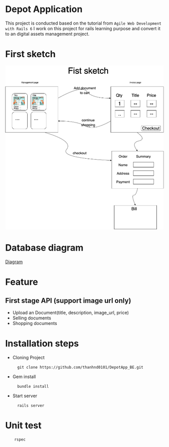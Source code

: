 # Depot Application

This project is conducted based on the tutorial from `Agile Web Development with Rails 6`
I work on this project for rails learning purpose and convert it to an digital assets management project.

# First sketch
![Sketch](/project_description/DepotApp_FK.png)

# Database diagram
[Diagram](https://dbdiagram.io/d/6152c570825b5b01461645f2)

# Feature

## First stage API (support image url only)

- Upload an Document(title, description, image_url, price)
- Selling documents
- Shopping documents

# Installation steps

- Cloning Project 
  ```console
    git clone https://github.com/thanhnd0101/DepotApp_BE.git
  ```
- Gem install
  ```console
    bundle install
  ```
- Start server
  ```console
    rails server
  ```
# Unit test
```
    rspec
```